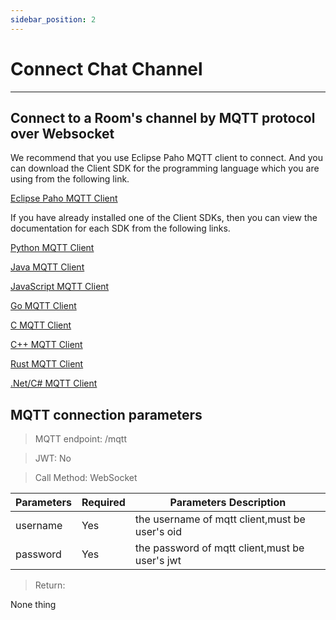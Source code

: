 ```yaml
---
sidebar_position: 2
---
```


# Connect Chat Channel
___
## Connect to a Room's channel by MQTT protocol over Websocket

We recommend that you use Eclipse Paho MQTT client to connect. And you can download the Client SDK for the programming language which you are using from the following link.

[Eclipse Paho MQTT Client](https://www.eclipse.org/paho/index.php?page=downloads.php)

If you have already installed one of the Client SDKs, then you can view the documentation for each SDK from the following links.

[Python MQTT Client](https://www.eclipse.org/paho/index.php?page=clients/python/docs/index.php)

[Java MQTT Client](https://www.eclipse.org/paho/index.php?page=clients/java/index.php)

[JavaScript MQTT Client](https://www.eclipse.org/paho/index.php?page=clients/js/index.php)

[Go MQTT Client](https://www.eclipse.org/paho/index.php?page=clients/golang/index.php)

[C MQTT Client](https://www.eclipse.org/paho/index.php?page=clients/c/index.php)

[C++ MQTT Client](https://www.eclipse.org/paho/index.php?page=clients/cpp/index.php)

[Rust MQTT Client](https://www.eclipse.org/paho/index.php?page=clients/rust/index.php)

[.Net/C# MQTT Client](https://www.eclipse.org/paho/index.php?page=clients/dotnet/index.php)

## MQTT connection parameters

> MQTT endpoint: /mqtt

> JWT: No

> Call Method: WebSocket

| Parameters | Required |  Parameters Description|
| ------------- | ------------- |--------|
| username  | Yes  |  the username of mqtt client,must be user's oid  |
| password  | Yes  |  the password of mqtt client,must be user's jwt  |

> Return:

None thing